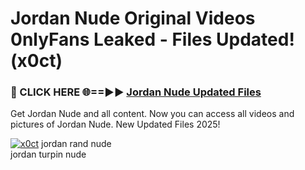 # Jordan Nude Original Videos 0nlyFans Leaked - Files Updated! (x0ct)

<h3>🔴 CLICK HERE 🌐==►► <a href="https://tinyurl.com/52m3yx9h" rel="nofollow">Jordan Nude Updated Files</a></h3>

Get Jordan Nude and all content. Now you can access all videos and pictures of Jordan Nude. New Updated Files 2025!

[![x0ct](https://i.imgur.com/TnHtlc8.gif)](https://tinyurl.com/52m3yx9h)
jordan rand nude<br>
jordan turpin nude